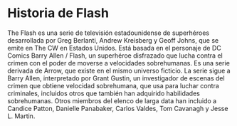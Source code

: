 # Historia de Flash

The Flash es una serie de televisión estadounidense de superhéroes desarrollada por Greg Berlanti, Andrew Kreisberg y Geoff Johns, que se emite en The CW en 
Estados Unidos. Está basada en el personaje de DC Comics Barry Allen / Flash, un superhéroe disfrazado que lucha contra el crimen con el poder de moverse a
velocidades sobrehumanas. Es una serie derivada de Arrow, que existe en el mismo universo ficticio. La serie sigue a Barry Allen, interpretado por Grant Gustin,
un investigador de escenas del crimen que obtiene velocidad sobrehumana, que usa para luchar contra criminales, incluidos otros que también han adquirido habilidades
sobrehumanas. Otros miembros del elenco de larga data han incluido a Candice Patton, Danielle Panabaker, Carlos Valdes, Tom Cavanagh y Jesse L. Martin.
